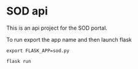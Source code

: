 #  SOD api 
This is an api project for the SOD portal.

To run export the app name and then launch flask
	
	export FLASK_APP=sod.py
	
	flask run
	
